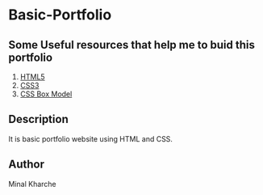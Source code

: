 # Basic-Portfolio


## Some Useful resources that help me to buid this portfolio
1. [HTML5](https://www.w3schools.com/html/html5_intro.asp)
2. [CSS3](https://www.w3schools.com/css/default.asp)
3. [CSS Box Model](https://developer.mozilla.org/en-US/docs/Learn/CSS/Introduction_to_CSS/Box_model)



## Description
It is basic portfolio website using HTML and CSS. 

## Author
Minal Kharche